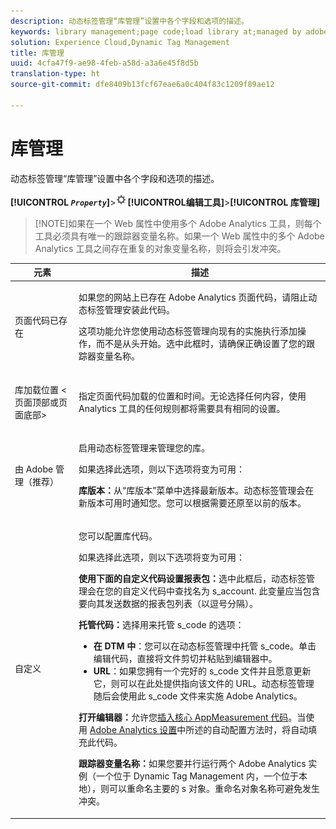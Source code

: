```yaml
---
description: 动态标签管理“库管理”设置中各个字段和选项的描述。
keywords: library management;page code;load library at;managed by adobe;custom;code hosted;s_code hosted
solution: Experience Cloud,Dynamic Tag Management
title: 库管理
uuid: 4cfa47f9-ae98-4feb-a58d-a3a6e45f8d5b
translation-type: ht
source-git-commit: dfe8409b13fcf67eae6a0c404f83c1209f89ae12

---
```



# 库管理

动态标签管理“库管理”设置中各个字段和选项的描述。

**[!UICONTROL *`Property`*]**>![](assets/settings_gear.png)**[!UICONTROL &#x200B;编辑工具&#x200B;]**>**[!UICONTROL &#x200B;库管理&#x200B;]**

> [!NOTE]如果在一个 Web 属性中使用多个 Adobe Analytics 工具，则每个工具必须具有唯一的跟踪器变量名称。如果一个 Web 属性中的多个 Adobe Analytics 工具之间存在重复的对象变量名称，则将会引发冲突。

<table id="table_2758C770C91B4025AD74009B360D71F7"> 
 <thead> 
  <tr> 
   <th colname="col1" class="entry"> 元素 </th> 
   <th colname="col2" class="entry"> 描述 </th> 
  </tr> 
 </thead>
 <tbody> 
  <tr> 
   <td colname="col1"> <p>页面代码已存在 </p> </td> 
   <td colname="col2"> <p> 如果您的网站上已存在 <span class="keyword">Adobe Analytics</span> 页面代码，请阻止动态标签管理安装此代码。 </p> <p>这项功能允许您使用动态标签管理向现有的实施执行添加操作，而不是从头开始。选中此框时，请确保正确设置了您的跟踪器变量名称。 </p> </td> 
  </tr> 
  <tr> 
   <td colname="col1"> <p>库加载位置 &lt;<span class="term">页面顶部</span>或<span class="term">页面底部</span>&gt; </p> </td> 
   <td colname="col2"> <p>指定页面代码加载的位置和时间。无论选择任何内容，使用 Analytics 工具的任何规则都将需要具有相同的设置。 </p> </td> 
  </tr> 
  <tr> 
   <td colname="col1"> <p>由 Adobe 管理（推荐） </p> </td> 
   <td colname="col2"> <p>启用动态标签管理来管理您的库。 </p> <p>如果选择此选项，则以下选项将变为可用： </p> <p> <b>库版本：</b>从“<span class="wintitle">库版本</span>”菜单中选择最新版本。动态标签管理会在新版本可用时通知您。您可以根据需要还原至以前的版本。 </p> </td> 
  </tr> 
  <tr> 
   <td colname="col1"> <p> 自定义 </p> </td> 
   <td colname="col2"> <p>您可以配置库代码。 </p> <p>如果选择此选项，则以下选项将变为可用： </p> <p> <b>使用下面的自定义代码设置报表包：</b>选中此框后，动态标签管理会在您的自定义代码中查找名为 <span class="varname"> s_account</span>. 此变量应当包含要向其发送数据的报表包列表（以逗号分隔）。 </p> <p> <b>托管代码：</b>选择用来托管 <span class="filepath">s_code</span> 的选项： </p> 
    <ul id="ul_FC395283365A4BBAA8A5FE5871D16EC6"> 
     <li id="li_36D733C533CE40F1868309130551D4DE"> <b>在 DTM 中</b>：您可以在动态标签管理中托管 <span class="filepath">s_code</span>。单击<span class="uicontrol">编辑代码</span>，直接将文件剪切并粘贴到编辑器中。 </li> 
     <li id="li_A64734C66D254079A5E16DC8DBEDA3F6"> <b>URL</b>：如果您拥有一个完好的 <span class="filepath">s_code</span> 文件并且愿意更新它，则可以在此处提供指向该文件的 URL。动态标签管理随后会使用此 <span class="filepath">s_code</span> 文件来实施 <span class="keyword">Adobe Analytics</span>。 </li> 
    </ul> <p> <b>打开编辑器：</b>允许您<a href="/help/implement/other/dtm/c-aa-tool/t-appmeasurement-code.md"  >插入核心 AppMeasurement 代码</a>。当使用 <a href="/help/implement/other/dtm/c-aa-tool/analytics-dtm.md"  >Adobe Analytics 设置</a>中所述的自动配置方法时，将自动填充此代码。 </p> <p> <b>跟踪器变量名称：</b>如果您要并行运行两个 <span class="keyword">Adobe Analytics</span> 实例（一个位于 Dynamic Tag Management 内，一个位于本地），则可以重命名主要的 <span class="term">s</span> 对象。重命名对象名称可避免发生冲突。 </p> </td> 
  </tr> 
 </tbody> 
</table>

